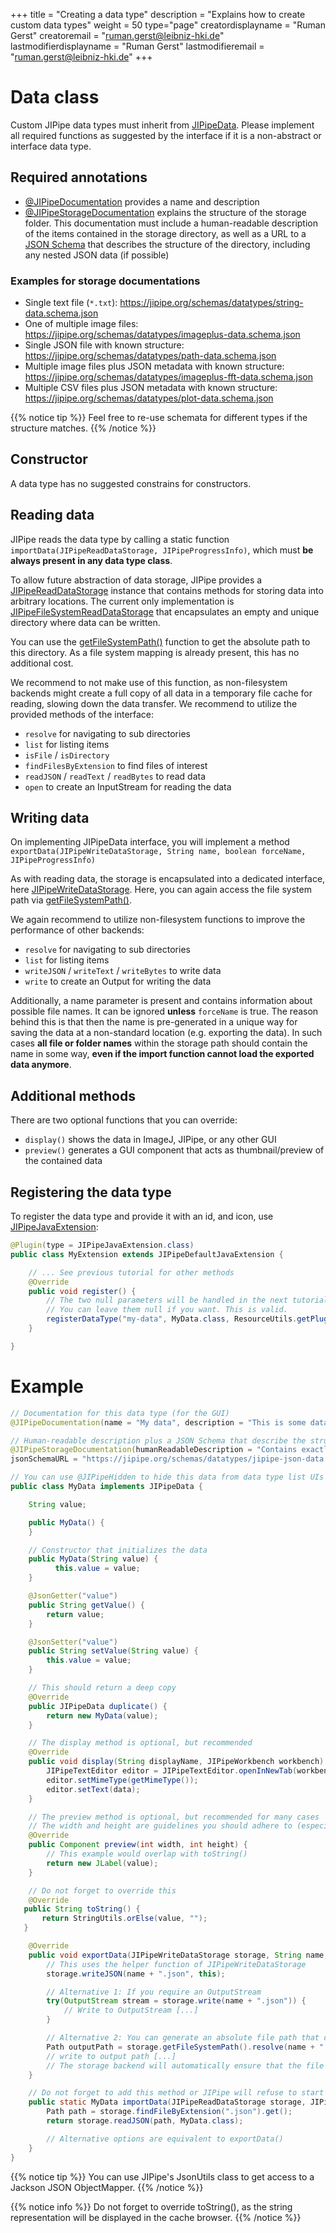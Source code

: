 +++
title = "Creating a data type"
description = "Explains how to create custom data types"
weight = 50
type="page"
creatordisplayname = "Ruman Gerst"
creatoremail = "ruman.gerst@leibniz-hki.de"
lastmodifierdisplayname = "Ruman Gerst"
lastmodifieremail = "ruman.gerst@leibniz-hki.de"
+++

# Data class 

Custom JIPipe data types must inherit from [JIPipeData](/apidocs/org/hkijena/jipipe/api/data/JIPipeData.html). Please implement all required functions as suggested by the interface if it is a non-abstract or interface data type.
## Required annotations

* [@JIPipeDocumentation](/apidocs/org/hkijena/jipipe/api/JIPipeDocumentation.html) provides a name and description
* [@JIPipeStorageDocumentation](/apidocs/org/hkijena/jipipe/core/api/data/JIPipeDataStorageDocumentation.html) explains the structure of the storage folder. This documentation must include a human-readable description of the items contained in the storage directory, as well as a URL to a [JSON Schema](https://www.json-schema.org/) that describes the structure of the directory, including any nested JSON data (if possible)
### Examples for storage documentations 

* Single text file (`*.txt`): https://jipipe.org/schemas/datatypes/string-data.schema.json
* One of multiple image files: https://jipipe.org/schemas/datatypes/imageplus-data.schema.json
* Single JSON file with known structure: https://jipipe.org/schemas/datatypes/path-data.schema.json
* Multiple image files plus JSON metadata with known structure: https://jipipe.org/schemas/datatypes/imageplus-fft-data.schema.json
* Multiple CSV files plus JSON metadata with known structure: https://jipipe.org/schemas/datatypes/plot-data.schema.json

{{% notice tip %}}
Feel free to re-use schemata for different types if the structure matches.
{{% /notice %}}

## Constructor

A data type has no suggested constrains for constructors.

## Reading data

JIPipe reads the data type by calling a static function `importData(JIPipeReadDataStorage, JIPipeProgressInfo)`, which must **be always present in any data type class**.

To allow future abstraction of data storage, JIPipe provides a [JIPipeReadDataStorage](/apidocs/org/hkijena/jipipe/api/data/storage/JIPipeReadDataStorage.html) instance that contains methods for storing data into arbitrary locations. The current only implementation is [JIPipeFileSystemReadDataStorage](/apidocs/org/hkijena/jipipe/api/data/storage/JIPipeFileSystemReadDataStorage.html) that encapsulates an empty and unique directory where data can be written. 


You can use the [getFileSystemPath()](/apidocs/org/hkijena/jipipe/api/data/storage/JIPipeFileSystemReadDataStorage.html#getFileSystemPath--) function to get the absolute path to this directory. As a file system mapping is already present, this has no additional cost.

We recommend to not make use of this function, as non-filesystem backends might create a full copy of all data in a temporary file cache for reading, slowing down the data transfer. We recommend to utilize the provided methods of the interface:

* `resolve` for navigating to sub directories
* `list` for listing items
* `isFile` / `isDirectory` 
* `findFilesByExtension` to find files of interest
* `readJSON` / `readText` / `readBytes` to read data 
* `open` to create an InputStream for reading the data

## Writing data

On implementing JIPipeData interface, you will implement a method `exportData(JIPipeWriteDataStorage, String name, boolean forceName, JIPipeProgressInfo)`

As with reading data, the storage is encapsulated into a dedicated interface, here [JIPipeWriteDataStorage](/apidocs/org/hkijena/jipipe/api/data/storage/JIPipeWriteDataStorage.html). Here, you can again access the file system path via [getFileSystemPath()](/apidocs/org/hkijena/jipipe/api/data/storage/JIPipeFileSystemWriteDataStorage.html#getFileSystemPath--).

We again recommend to utilize non-filesystem functions to improve the performance of other backends:

* `resolve` for navigating to sub directories
* `list` for listing items
* `writeJSON` / `writeText` / `writeBytes` to write data 
* `write` to create an Output for writing the data

Additionally, a name parameter is present and contains information about possible file names. It can be ignored **unless** `forceName` is true. The reason behind this is that then the name is pre-generated in a unique way for saving the data at a non-standard location (e.g. exporting the data). In such cases **all file or folder names** within the storage path should contain the name in some way, **even if the import function cannot load the exported data anymore**.

## Additional methods

There are two optional functions that you can override:

* `display()` shows the data in ImageJ, JIPipe, or any other GUI
* `preview()` generates a GUI component that acts as thumbnail/preview of the contained data

## Registering the data type

To register the data type and provide it with an id, and icon, use [JIPipeJavaExtension](/apidocs/org/hkijena/jipipe/JIPipeJavaExtension.html):

```java
@Plugin(type = JIPipeJavaExtension.class)
public class MyExtension extends JIPipeDefaultJavaExtension {

    // ... See previous tutorial for other methods
    @Override
    public void register() {
        // The two null parameters will be handled in the next tutorials
        // You can leave them null if you want. This is valid.
        registerDataType("my-data", MyData.class, ResourceUtils.getPluginResource("/icons/data-types/data-type.png"), null, null);
    }

}
```
# Example

```java
// Documentation for this data type (for the GUI)
@JIPipeDocumentation(name = "My data", description = "This is some data")

// Human-readable description plus a JSON Schema that describe the structure of a storage folder 
@JIPipeStorageDocumentation(humanReadableDescription = "Contains exactly one *.json file that stores the string value.", 
jsonSchemaURL = "https://jipipe.org/schemas/datatypes/jipipe-json-data.schema.json")

// You can use @JIPipeHidden to hide this data from data type list UIs
public class MyData implements JIPipeData {

    String value;

    public MyData() {
    }

    // Constructor that initializes the data
    public MyData(String value) {
          this.value = value;
    }

    @JsonGetter("value")
    public String getValue() {
        return value;
    }

    @JsonSetter("value")
    public String setValue(String value) {
        this.value = value;
    }

    // This should return a deep copy
    @Override
    public JIPipeData duplicate() {
        return new MyData(value);
    }

    // The display method is optional, but recommended
    @Override
    public void display(String displayName, JIPipeWorkbench workbench) {
        JIPipeTextEditor editor = JIPipeTextEditor.openInNewTab(workbench, displayName);
        editor.setMimeType(getMimeType());
        editor.setText(data);
    }

    // The preview method is optional, but recommended for many cases
    // The width and height are guidelines you should adhere to (especially the height)
    @Override
    public Component preview(int width, int height) {
        // This example would overlap with toString()
        return new JLabel(value);
    }

    // Do not forget to override this
    @Override
   public String toString() {
       return StringUtils.orElse(value, "");
   }

    @Override
    public void exportData(JIPipeWriteDataStorage storage, String name, boolean forceName, JIPipeProgressInfo progress) {
        // This uses the helper function of JIPipeWriteDataStorage
        storage.writeJSON(name + ".json", this);

        // Alternative 1: If you require an OutputStream
        try(OutputStream stream = storage.write(name + ".json")) {
            // Write to OutputStream [...]
        }

        // Alternative 2: You can generate an absolute file path that can be used if no stream-based writing is available:
        Path outputPath = storage.getFileSystemPath().resolve(name + ".json");
        // write to output path [...]
        // The storage backend will automatically ensure that the file is included
    }

    // Do not forget to add this method or JIPipe will refuse to start
    public static MyData importData(JIPipeReadDataStorage storage, JIPipeProgressInfo progress) {
        Path path = storage.findFileByExtension(".json").get();
        return storage.readJSON(path, MyData.class);

        // Alternative options are equivalent to exportData()
    }
}
```

{{% notice tip %}}
You can use JIPipe's JsonUtils class to get access to a Jackson JSON ObjectMapper.
{{% /notice %}}

{{% notice info %}}
Do not forget to override toString(), as the string representation will be displayed in the cache browser.
{{% /notice %}}

